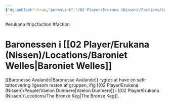 ```yaml
---
{"dg-publish":true,"permalink":"/02 Player/Erukana (Nissen)/Factions/Court of Baronesse Avalande/"}
---
```


#erukana #npcfaction #faction 

# Baronessen i [[02 Player/Erukana (Nissen)/Locations/Baroniet Welles\|Baroniet Welles]] 

[[Baronesse Avalande\|Baronesse Avalande]] rygtes at have en safir tattoovering ligesom resten af gruppen, iflg [[02 Player/Erukana (Nissen)/People/Vaelon Dunmere\|Vaelon Dunmere]] i [[02 Player/Erukana (Nissen)/Locations/The Bronze Keg\|The Bronze Keg]].
